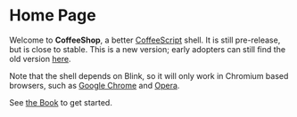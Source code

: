 # Home Page

Welcome to **CoffeeShop**, a better [CoffeeScript][1] shell. It is still
pre-release, but is close to stable. This is a new version; early adopters
can still find the old version [here][2].

Note that the shell depends on Blink, so it will only work in Chromium based
browsers, such as [Google Chrome][3] and [Opera][4].

See [the Book](/docs/book/front.md) to get started.

[1]: http://coffeescript.org "CoffeeScript Home Page"
[2]: https://cosh-demo.appspot.com "Old Demo Version"
[3]: http://www.google.co.uk/intl/en_uk/chrome "Chrome Home Page"
[4]: http://www.opera.com "Opera Home Page"
